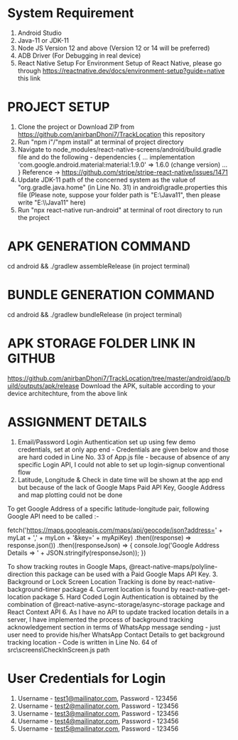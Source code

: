 # System Requirement
1. Android Studio 
2. Java-11 or JDK-11 
3. Node JS Version 12 and above (Version 12 or 14 will be preferred)
4. ADB Driver (For Debugging in real device)
5. React Native Setup 
For Environment Setup of React Native, please go through https://reactnative.dev/docs/environment-setup?guide=native this link 

# PROJECT SETUP 
1. Clone the project or Download ZIP from https://github.com/anirbanDhoni7/TrackLocation this repository 
2. Run "npm i"/"npm install" at terminal of project directory 
3. Navigate to node_modules/react-native-screens/android/build.gradle file and do the following -
dependencies {
...
implementation 'com.google.android.material:material:1.9.0' => 1.6.0 (change version)
...
}
Reference → https://github.com/stripe/stripe-react-native/issues/1471
4. Update JDK-11 path of the concerned system as the value of "org.gradle.java.home" (in Line No. 31) in android\gradle.properties this file (Please note, suppose your folder path is "E:\Java11", then please write "E:\\\Java11" here)
5. Run "npx react-native run-android" at terminal of root directory to run the project 

# APK GENERATION COMMAND 
cd android && ./gradlew assembleRelease (in project terminal)

# BUNDLE GENERATION COMMAND 
cd android && ./gradlew bundleRelease (in project terminal)

# APK STORAGE FOLDER LINK IN GITHUB 
https://github.com/anirbanDhoni7/TrackLocation/tree/master/android/app/build/outputs/apk/release
Download the APK, suitable according to your device architechture, from the above link 

# ASSIGNMENT DETAILS 
1. Email/Password Login Authentication set up using few demo credentials, set at only app end - Credentials are given below and those are hard coded in Line No. 33 of App.js file - because of absence of any specific Login API, I could not able to set up login-signup conventional flow 
2. Latitude, Longitude & Check in date time will be shown at the app end but because of the lack of Google Maps Paid API Key, Google Address and map plotting could not be done 

To get Google Address of a specific latitude-longitude pair, following Google API need to be called :- 

fetch('https://maps.googleapis.com/maps/api/geocode/json?address=' + myLat + ',' + myLon + '&key=' + myApiKey)
        .then((response) => response.json())
        .then((responseJson) => {
            console.log('Google Address Details => ' + JSON.stringify(responseJson));
})

To show tracking routes in Google Maps, @react-native-maps/polyline-direction this package can be used with a Paid Google Maps API Key. 
3. Background or Lock Screen Location Tracking is done by react-native-background-timer package 
4. Current location is found by react-native-get-location package 
5. Hard Coded Login Authentication is obtained by the combination of @react-native-async-storage/async-storage package and React Context API
6. As I have no API to update tracked location details in a server, I have implemented the process of background tracking acknowledgement section in terms of WhatsApp message sending - just user need to provide his/her WhatsApp Contact Details to get background tracking location - Code is written in Line No. 64 of src\screens\CheckInScreen.js path

# User Credentials for Login 
1. Username - test1@mailinator.com, Password - 123456
2. Username - test2@mailinator.com, Password - 123456
3. Username - test3@mailinator.com, Password - 123456
4. Username - test4@mailinator.com, Password - 123456
5. Username - test5@mailinator.com, Password - 123456